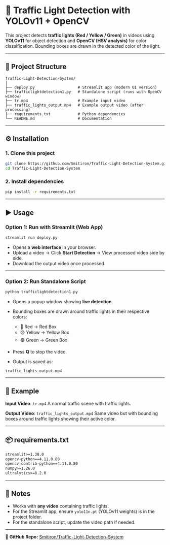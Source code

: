 # 🚦 Traffic Light Detection with YOLOv11 + OpenCV

This project detects **traffic lights (Red / Yellow / Green)** in videos using **YOLOv11** for object detection and **OpenCV (HSV analysis)** for color classification. Bounding boxes are drawn in the detected color of the light.

---

## 📂 Project Structure

```
Traffic-Light-Detection-System/
│
├── deploy.py                   # Streamlit app (modern UI version)
├── trafficlightdetection1.py   # Standalone script (runs with OpenCV window)
├── tr.mp4                      # Example input video
├── traffic_lights_output.mp4   # Example output video (after processing)
├── requirements.txt            # Python dependencies
└── README.md                   # Documentation
```

---

## ⚙️ Installation

### 1. Clone this project

```bash
git clone https://github.com/Smitiron/Traffic-Light-Detection-System.git
cd Traffic-Light-Detection-System
```

### 2. Install dependencies

```bash
pip install -r requirements.txt
```

---

## ▶️ Usage

### Option 1: Run with Streamlit (Web App)

```bash
streamlit run deploy.py
```

* Opens a **web interface** in your browser.
* Upload a video → Click **Start Detection** → View processed video side by side.
* Download the output video once processed.

---

### Option 2: Run Standalone Script

```bash
python trafficlightdetection1.py
```

* Opens a popup window showing **live detection**.
* Bounding boxes are drawn around traffic lights in their respective colors:

  * 🔴 Red → Red Box
  * 🟡 Yellow → Yellow Box
  * 🟢 Green → Green Box
* Press **Q** to stop the video.
* Output is saved as:

```
traffic_lights_output.mp4
```

---

## 🎥 Example

**Input Video**: `tr.mp4`
A normal traffic scene with traffic lights.

**Output Video**: `traffic_lights_output.mp4`
Same video but with bounding boxes around traffic lights showing their active color.

---

## 📦 requirements.txt

```txt
streamlit>=1.38.0
opencv-python==4.11.0.80
opencv-contrib-python==4.11.0.80
numpy>=1.26.0
ultralytics>=8.2.0
```

---

## 🚀 Notes

* Works with **any video** containing traffic lights.
* For the Streamlit app, ensure `yolo11n.pt` (YOLOv11 weights) is in the project folder.
* For the standalone script, update the video path if needed.

---

📌 **GitHub Repo:** [Smitiron/Traffic-Light-Detection-System](https://github.com/Smitiron/Traffic-Light-Detection-System)
